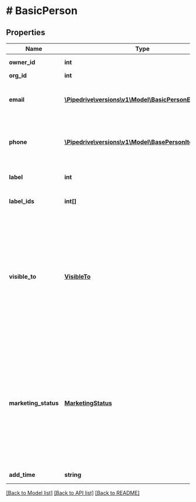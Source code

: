 # # BasicPerson

## Properties

Name | Type | Description | Notes
------------ | ------------- | ------------- | -------------
**owner_id** | **int** | The ID of the user who will be marked as the owner of this person. When omitted, the authorized user ID will be used. | [optional]
**org_id** | **int** | The ID of the organization this person will belong to | [optional]
**email** | [**\Pipedrive\versions\v1\Model\BasicPersonEmail[]**](BasicPersonEmail.md) | An email address as a string or an array of email objects related to the person. The structure of the array is as follows: &#x60;[{ \&quot;value\&quot;: \&quot;mail@example.com\&quot;, \&quot;primary\&quot;: \&quot;true\&quot;, \&quot;label\&quot;: \&quot;main\&quot; }]&#x60;. Please note that only &#x60;value&#x60; is required. | [optional]
**phone** | [**\Pipedrive\versions\v1\Model\BasePersonItemPhone[]**](BasePersonItemPhone.md) | A phone number supplied as a string or an array of phone objects related to the person. The structure of the array is as follows: &#x60;[{ \&quot;value\&quot;: \&quot;12345\&quot;, \&quot;primary\&quot;: \&quot;true\&quot;, \&quot;label\&quot;: \&quot;mobile\&quot; }]&#x60;. Please note that only &#x60;value&#x60; is required. | [optional]
**label** | **int** | The label assigned to the person. When the &#x60;label&#x60; field is updated, the &#x60;label_ids&#x60; field value will be overwritten by the &#x60;label&#x60; field value. | [optional]
**label_ids** | **int[]** | The IDs of labels assigned to the person. When the &#x60;label_ids&#x60; field is updated, the &#x60;label&#x60; field value will be set to the first value of the &#x60;label_ids&#x60; field. | [optional]
**visible_to** | [**VisibleTo**](VisibleTo.md) | The visibility of the person. If omitted, the visibility will be set to the default visibility setting of this item type for the authorized user. Read more about visibility groups &lt;a href&#x3D;\&quot;https://support.pipedrive.com/en/article/visibility-groups\&quot; target&#x3D;\&quot;_blank\&quot; rel&#x3D;\&quot;noopener noreferrer\&quot;&gt;here&lt;/a&gt;.&lt;h4&gt;Essential / Advanced plan&lt;/h4&gt;&lt;table&gt;&lt;tr&gt;&lt;th style&#x3D;\&quot;width:40px\&quot;&gt;Value&lt;/th&gt;&lt;th&gt;Description&lt;/th&gt;&lt;/tr&gt;&lt;tr&gt;&lt;td&gt;&#x60;1&#x60;&lt;/td&gt;&lt;td&gt;Owner &amp;amp; followers&lt;/td&gt;&lt;tr&gt;&lt;td&gt;&#x60;3&#x60;&lt;/td&gt;&lt;td&gt;Entire company&lt;/td&gt;&lt;/tr&gt;&lt;/table&gt;&lt;h4&gt;Professional / Enterprise plan&lt;/h4&gt;&lt;table&gt;&lt;tr&gt;&lt;th style&#x3D;\&quot;width:40px\&quot;&gt;Value&lt;/th&gt;&lt;th&gt;Description&lt;/th&gt;&lt;/tr&gt;&lt;tr&gt;&lt;td&gt;&#x60;1&#x60;&lt;/td&gt;&lt;td&gt;Owner only&lt;/td&gt;&lt;tr&gt;&lt;td&gt;&#x60;3&#x60;&lt;/td&gt;&lt;td&gt;Owner&#39;s visibility group&lt;/td&gt;&lt;/tr&gt;&lt;tr&gt;&lt;td&gt;&#x60;5&#x60;&lt;/td&gt;&lt;td&gt;Owner&#39;s visibility group and sub-groups&lt;/td&gt;&lt;/tr&gt;&lt;tr&gt;&lt;td&gt;&#x60;7&#x60;&lt;/td&gt;&lt;td&gt;Entire company&lt;/td&gt;&lt;/tr&gt;&lt;/table&gt; | [optional]
**marketing_status** | [**MarketingStatus**](MarketingStatus.md) | If the person does not have a valid email address, then the marketing status is **not set** and &#x60;no_consent&#x60; is returned for the &#x60;marketing_status&#x60; value when the new person is created. If the change is forbidden, the status will remain unchanged for every call that tries to modify the marketing status. Please be aware that it is only allowed **once** to change the marketing status from an old status to a new one.&lt;table&gt;&lt;tr&gt;&lt;th&gt;Value&lt;/th&gt;&lt;th&gt;Description&lt;/th&gt;&lt;/tr&gt;&lt;tr&gt;&lt;td&gt;&#x60;no_consent&#x60;&lt;/td&gt;&lt;td&gt;The customer has not given consent to receive any marketing communications&lt;/td&gt;&lt;/tr&gt;&lt;tr&gt;&lt;td&gt;&#x60;unsubscribed&#x60;&lt;/td&gt;&lt;td&gt;The customers have unsubscribed from ALL marketing communications&lt;/td&gt;&lt;/tr&gt;&lt;tr&gt;&lt;td&gt;&#x60;subscribed&#x60;&lt;/td&gt;&lt;td&gt;The customers are subscribed and are counted towards marketing caps&lt;/td&gt;&lt;/tr&gt;&lt;tr&gt;&lt;td&gt;&#x60;archived&#x60;&lt;/td&gt;&lt;td&gt;The customers with &#x60;subscribed&#x60; status can be moved to &#x60;archived&#x60; to save consent, but they are not paid for&lt;/td&gt;&lt;/tr&gt;&lt;/table&gt; | [optional]
**add_time** | **string** | The optional creation date &amp; time of the person in UTC. Format: YYYY-MM-DD HH:MM:SS | [optional]

[[Back to Model list]](../README.md#documentation-for-models) [[Back to API list]](../README.md#documentation-for-api-endpoints) [[Back to README]](../README.md)
